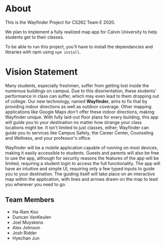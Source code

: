 # About
This is the Wayfinder Project for CS262 Team E 2020.

We plan to implement a fully realized map app for Calvin University to help students get to their classes.

To be able to run this project, you'll have to install the dependancies and libraries with npm using `npm install`.

# Vision Statement
Many students, especially freshmen, suffer from getting lost inside the numerous buildings on campus. Due to this disorientation, these students' performance in class can suffer, which may even lead to them dropping out of college. Our new technology, named **Wayfinder**, aims to fix that by providing indoor directions as well as outdoor coverage. Other mapping applications like Google Maps don't offer these indoor directions, making Wayfinder unique. With fully laid-out floor plans for every building, this app will guide you to your destination no matter how strange your class locations might be. It isn't limited to just classes, either; Wayfinder can guide you to services like Campus Safety, the Career Center, Counseling and Wellness, and your professor's office.

Wayfinder will be a mobile application capable of running on most devices, making it easily accessible to students. Guests and parents will also be free to use the app, although for security reasons the features of the app will be limited, requiring a student login to access the full functionality. The app will have an intuitive and simple UI, requiring only a few typed inputs to guide you to your destination. The guiding itself will take place on an interactive map within the application, with lines and arrows drawn on the map to lead you wherever you need to go.

## Team Members
* Ha-Ram Koo
* Duncan VanKeulen
* Joel Muyskens
* Alex Johnson
* Josh Ridder
* Hyechan Jun